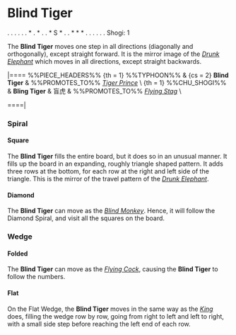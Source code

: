 # Blind Tiger

<div class = "movement">
. . . . .
. * . * .
. * S * .
. * * * .
. . . . .
Shogi: 1
</div>

The **Blind Tiger** moves one step in all directions (diagonally and
orthogonally), except straight forward. It is the mirror image of
the [*Drunk Elephant*](drunk_elephant.html) which moves in all
directions, except straight backwards.

|====
%%PIECE_HEADERS%%
  {th = 1}  %%TYPHOON%%
& {cs = 2}  **Blind Tiger**
&           %%PROMOTES_TO%% [*Tiger Prince*](king.html?piece=tiger_prince) \\
  {th = 1}  %%CHU_SHOGI%%
&           **Bling Tiger** & &#x76F2;&#x864E;
&           %%PROMOTES_TO%% [*Flying Stag*](flying_stag.html) \\

====|

### Spiral

#### Square

The **Blind Tiger** fills the entire board, but it does so in an
unusual manner. It fills up the board in an expanding, roughly triangle
shaped pattern.
It adds three rows at the bottom, for each row at the right and left
side of the triangle. This is the mirror of the travel pattern
of the [*Drunk Elephant*](drunk_elephant.html).

#### Diamond

The **Blind Tiger** can move as the [*Blind Monkey*](blind_monkey.html).
Hence, it will follow the Diamond Spiral, and visit all the squares
on the board.

### Wedge

#### Folded

The **Blind Tiger** can move as the [*Flying Cock*](flying_cock.html),
causing the **Blind Tiger** to follow the numbers.

#### Flat

On the Flat Wedge, the **Blind Tiger** moves in the same way as
the [*King*](king.html) does, filling the wedge row by row, going from
right to left and left to right, with a small side step before
reaching the left end of each row.
